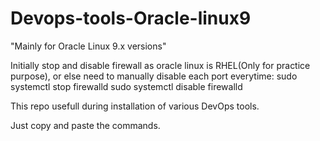 # Devops-tools-Oracle-linux9

"Mainly for Oracle Linux 9.x versions"

Initially stop and disable firewall as oracle linux is RHEL(Only for practice purpose), or else need to manually disable each port everytime:
sudo systemctl stop firewalld
sudo systemctl disable firewalld

This repo usefull during installation of various DevOps tools.

Just copy and paste the commands.
